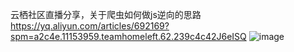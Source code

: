 云栖社区直播分享，关于爬虫如何做js逆向的思路
https://yq.aliyun.com/articles/692169?spm=a2c4e.11153959.teamhomeleft.62.239c4c42J6eISQ
![image](https://github.com/xiaxichen/zh_login/blob/master/images/dingding.jpg)